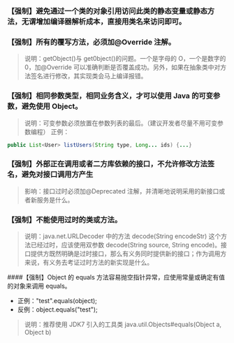 ### 【强制】避免通过一个类的对象引用访问此类的静态变量或静态方法，无谓增加编译器解析成本，直接用类名来访问即可。

### 【强制】所有的覆写方法，必须加@Override 注解。
> 说明：getObject()与 get0bject()的问题。一个是字母的 O，一个是数字的 0，加@Override 可以准确判断是否覆盖成功。另外，如果在抽象类中对方法签名进行修改，其实现类会马上编译报错。

### 【强制】相同参数类型，相同业务含义，才可以使用 Java 的可变参数，避免使用 Object。
> 说明：可变参数必须放置在参数列表的最后。（建议开发者尽量不用可变参数编程）
正例：
```java
public List<User> listUsers(String type, Long... ids) {...}
```
### 【强制】外部正在调用或者二方库依赖的接口，不允许修改方法签名，避免对接口调用方产生
> 影响：接口过时必须加@Deprecated 注解，并清晰地说明采用的新接口或者新服务是什么。

### 【强制】不能使用过时的类或方法。
> 说明：java.net.URLDecoder 中的方法 decode(String encodeStr) 这个方法已经过时，应该使用双参数 decode(String source, String encode)。接口提供方既然明确是过时接口，那么有义务同时提供新的接口；作为调用方来说，有义务去考证过时方法的新实现是什么。

####【强制】Object 的 equals 方法容易抛空指针异常，应使用常量或确定有值的对象来调用 equals。
- 正例："test".equals(object);
- 反例：object.equals("test");
> 说明：推荐使用 JDK7 引入的工具类 java.util.Objects#equals(Object a, Object b)  